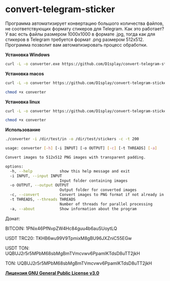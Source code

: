 # convert-telegram-sticker

Программа автоматизирует конвертацию большого количества файлов, не соответствующих формату стикеров для Telegram. Как это работает? У вас есть файлы размером 1000x1000 в формате .jpg, тогда как для стикеров в Telegram требуется формат .png размером 512x512. Программа позволит вам автоматизировать процесс обработки.

**Установка Windows**

```bash
curl -L -o converter.exe https://github.com/D1splay/convert-telegram-sticker/releases/download/beta/converter-0.2-beta-win-x64.exe
```

**Установка macos**

```bash
curl -L -o converter https://github.com/D1splay/convert-telegram-sticker/releases/download/beta/converter-0.2-beta-macos-arm
```
```bash
chmod +x converter
```
**Установка linux**
```bash
curl -L -o converter https://github.com/D1splay/convert-telegram-sticker/releases/download/beta/converter-0.2-beta-linux
```
```bash
chmod +x converter
```

**Использование**

```bash
./converter -i /dir/test/in -o /dir/test/stickers -c -t 200
```

```bash
usage: converter [-h] [-i INPUT] [-o OUTPUT] [-c] [-t THREADS] [-a]

Convert images to 512x512 PNG images with transparent padding.

options:
  -h, --help            show this help message and exit
  -i INPUT, --input INPUT
                        Input folder containing images
  -o OUTPUT, --output OUTPUT
                        Output folder for converted images
  -c, --convert         Convert images to PNG format if not already in PNG format
  -t THREADS, --threads THREADS
                        Number of threads for parallel processing
  -a, --about           Show information about the program
```

Донат:

BITCOIN: 1PNix46PfNvpZW4Hc84guu4b6auSUoytLQ

USDT TRC20: TKHB6wu99V9TpmixM8gBU96JXZniC55EGw

USDT TON: UQBUJ2r5r5MPbM68sbMgBmTVmcvwv6PpamlKTdsD8uTT2jkH

TON: UQBUJ2r5r5MPbM68sbMgBmTVmcvwv6PpamlKTdsD8uTT2jkH

**[Лицензия GNU General Public License v3.0](https://github.com/D1splay/convert-telegram-sticker/blob/main/LICENSE)** 
